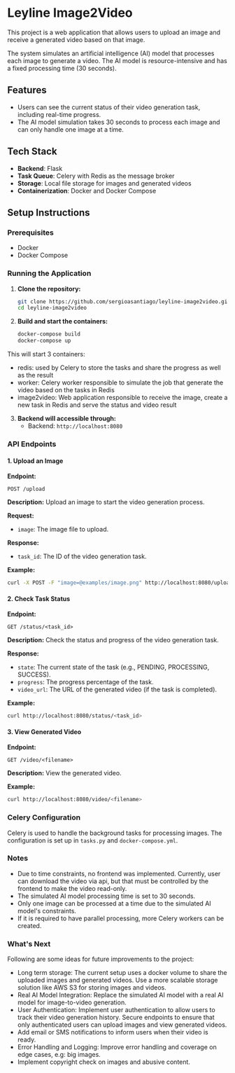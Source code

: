 # Leyline Image2Video

This project is a web application that allows users to upload an image and receive a generated video based on that
image.

The system simulates an artificial intelligence (AI) model that processes each image to generate a video. The AI
model is resource-intensive and has a fixed processing time (30 seconds).

## Features

- Users can see the current status of their video generation task, including real-time progress.
- The AI model simulation takes 30 seconds to process each image and can only handle one image at a time.

## Tech Stack

- **Backend**: Flask
- **Task Queue**: Celery with Redis as the message broker
- **Storage**: Local file storage for images and generated videos
- **Containerization**: Docker and Docker Compose

## Setup Instructions

### Prerequisites

- Docker
- Docker Compose

### Running the Application

1. **Clone the repository:**

   ```bash
   git clone https://github.com/sergioasantiago/leyline-image2video.git
   cd leyline-image2video
   ```

2. **Build and start the containers:**

   ```bash
   docker-compose build
   docker-compose up
   ```

This will start 3 containers:

- redis: used by Celery to store the tasks and share the progress as well as the result
- worker: Celery worker responsible to simulate the job that generate the video based on the tasks in Redis
- image2video: Web application responsible to receive the image, create a new task in Redis and serve the status and
  video result

3. **Backend will accessible through:**
    - Backend: `http://localhost:8080`

### API Endpoints

#### 1. Upload an Image

**Endpoint:**

```plaintext
POST /upload
```

**Description:**
Upload an image to start the video generation process.

**Request:**

- `image`: The image file to upload.

**Response:**

- `task_id`: The ID of the video generation task.

**Example:**

```bash
curl -X POST -F "image=@examples/image.png" http://localhost:8080/upload
```

#### 2. Check Task Status

**Endpoint:**

```plaintext
GET /status/<task_id>
```

**Description:**
Check the status and progress of the video generation task.

**Response:**

- `state`: The current state of the task (e.g., PENDING, PROCESSING, SUCCESS).
- `progress`: The progress percentage of the task.
- `video_url`: The URL of the generated video (if the task is completed).

**Example:**

```bash
curl http://localhost:8080/status/<task_id>
```

#### 3. View Generated Video

**Endpoint:**

```plaintext
GET /video/<filename>
```

**Description:**
View the generated video.

**Example:**

```bash
curl http://localhost:8080/video/<filename>
```

### Celery Configuration

Celery is used to handle the background tasks for processing images.
The configuration is set up in `tasks.py` and `docker-compose.yml`.

### Notes

- Due to time constraints, no frontend was implemented. Currently, user can download the video via api, but that must be
  controlled by the frontend to make the video read-only.
- The simulated AI model processing time is set to 30 seconds.
- Only one image can be processed at a time due to the simulated AI model's constraints.
- If it is required to have parallel processing, more Celery workers can be created.

### What's Next

Following are some ideas for future improvements to the project:

- Long term storage: The current setup uses a docker volume to share the uploaded images and generated videos. Use a
  more scalable storage solution like AWS S3 for storing images and videos.
- Real AI Model Integration: Replace the simulated AI model with a real AI model for image-to-video generation.
- User Authentication: Implement user authentication to allow users to track their video generation history. Secure
  endpoints to ensure that only authenticated users can upload images and view generated videos.
- Add email or SMS notifications to inform users when their video is ready.
- Error Handling and Logging: Improve error handling and coverage on edge cases, e.g: big images.
- Implement copyright check on images and abusive content.